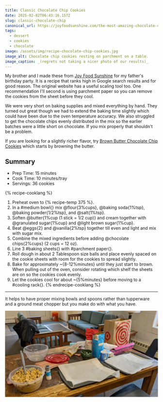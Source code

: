 ```yaml
---
title: Classic Chocolate Chip Cookies
date: 2025-02-02T06:43:16.157Z
slug: classic-chocolate-chip
canonical_url: https://joyfoodsunshine.com/the-most-amazing-chocolate-chip-cookies/
tags:
  - dessert
  - cookies
  - chocolate
image: /assets/img/recipe-chocolate-chip-cookies.jpg
image_alt: Chocolate chip cookies resting on parchment on a table.
image_caption: _(regrets not taking a nicer photo of our results)_
---
```


My brother and I made these from [Joy Food Sunshine](https://joyfoodsunshine.com/the-most-amazing-chocolate-chip-cookies/) for my father's birthday party.
It is a recipe that ranks high in Google search results and for good reason.
The original website has a useful scaling tool too.
One recommendation I'll second is using parchment paper so you can remove the cookies from the sheet before they cool.

We were very short on baking supplies and mixed everything by hand.
They turned out great though we had to extend the baking time slightly which could have been due to the oven temperature accuracy.
We also struggled to get the chocolate chips evenly distributed in the mix so the earlier batches were a little short on chocolate.
If you mix properly that shouldn't be a problem.

If you are looking for a slightly richer flavor, try [Brown Butter Chocolate Chip Cookies](https://cookiesandcups.com/salted-brown-butter-chocolate-chip-cookies/) which starts by browning the butter.

## Summary

- Prep Time: 15 minutes
- Cook Time: 10 minutes/tray
- Servings: 36 cookies

{% recipe-cooklang %}
1. Preheat oven to {% recipe-temp 375 %}.
1. In a #medium bowl{} mix @flour{3%cups}, @baking soda{1%tsp}, @baking powder{1/2%tsp}, and @salt{1%tsp}.
1. Soften @butter{1%cup (1 stick = 1/2 cup)} and cream together with @granulated sugar{1%cup} and @light brown sugar{1%cup}.
1. Beat @eggs{2} and @vanilla{2%tsp} together till even and light and mix with sugar mix.
1. Combine the mixed ingredients before adding @chocolate chips{2%cups} (2 cups = 12 oz).
1. Line 3 #baking sheets{} with #parchment paper{}.
1. Roll dough in about 2 Tablespoon size balls and place evenly spaced on the cookie sheets with room for the cookies to spread slightly.
1. Bake for approximately ~{8-12%minutes} until they just start to brown. When pulling out of the oven, consider rotating which shelf the sheets are on so the cookies cook evenly.
1. Let the cookies cool for about ~{5%minutes} before moving to a #cooling rack{}.
{% endrecipe-cooklang %}

---

It helps to have proper mixing bowls and spoons rather than tupperware and a ground meat chopper but you make do with what you have.

![Messy table with baking sheets, tupperware containers, baking ingredients, and a Target bag in a sloppy dorm common room.](/assets/img/recipe-chocolate-chip-cookies-dorm.jpg "Making these in a college dorm was a challenge to remember 😄")
